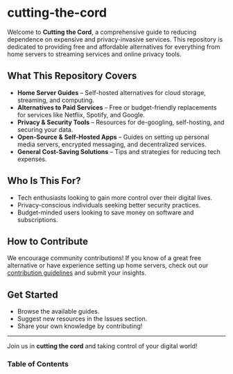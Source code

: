 # cutting-the-cord

Welcome to **Cutting the Cord**, a comprehensive guide to reducing dependence on expensive and privacy-invasive services. This repository is dedicated to providing free and affordable alternatives for everything from home servers to streaming services and online privacy tools.

## What This Repository Covers

- **Home Server Guides** – Self-hosted alternatives for cloud storage, streaming, and computing.
- **Alternatives to Paid Services** – Free or budget-friendly replacements for services like Netflix, Spotify, and Google.
- **Privacy & Security Tools** – Resources for de-googling, self-hosting, and securing your data.
- **Open-Source & Self-Hosted Apps** – Guides on setting up personal media servers, encrypted messaging, and decentralized services.
- **General Cost-Saving Solutions** – Tips and strategies for reducing tech expenses.

## Who Is This For?

- Tech enthusiasts looking to gain more control over their digital lives.
- Privacy-conscious individuals seeking better security practices.
- Budget-minded users looking to save money on software and subscriptions.

## How to Contribute

We encourage community contributions! If you know of a great free alternative or have experience setting up home servers, check out our [contribution guidelines](CONTRIBUTING.md) and submit your insights.

## Get Started

- Browse the available guides.
- Suggest new resources in the Issues section.
- Share your own knowledge by contributing!

---

Join us in **cutting the cord** and taking control of your digital world!


### Table of Contents
